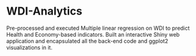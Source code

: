 # WDI-Analytics
Pre-processed and executed Multiple linear regression on WDI to predict Health and Economy-based indicators.  Built an interactive Shiny web application and encapsulated all the back-end code and ggplot2 visualizations in it. 
